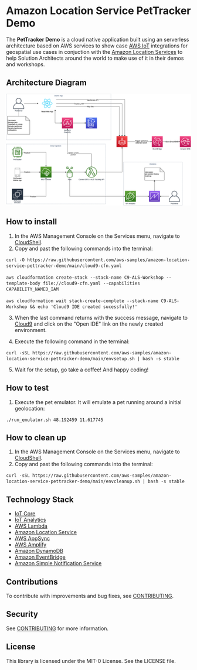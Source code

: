 # Amazon Location Service PetTracker Demo

The **PetTracker Demo** is a cloud native application built using an serverless architecture based on AWS services to show case [AWS IoT](https://aws.amazon.com/iot/) integrations for geospatial use cases in conjuction with the [Amazon Location Services](https://aws.amazon.com/location/) to help Solution Architects around the world to make use of it in their demos and workshops.

## Architecture Diagram

![PetTracker Architecture](docs/PetTrackerArchitecture.png "PetTracker Architecture")

## How to install

1. In the AWS Management Console on the Services menu, navigate to [CloudShell](https://console.aws.amazon.com/cloudshell/home).
2. Copy and past the following commands into the terminal:

```shell
curl -O https://raw.githubusercontent.com/aws-samples/amazon-location-service-pettracker-demo/main/cloud9-cfn.yaml

aws cloudformation create-stack --stack-name C9-ALS-Workshop --template-body file://cloud9-cfn.yaml --capabilities CAPABILITY_NAMED_IAM

aws cloudformation wait stack-create-complete --stack-name C9-ALS-Workshop && echo 'Cloud9 IDE created sucessfully!'
```
3. When the last command returns with the success message, navigate to [Cloud9](https://console.aws.amazon.com/cloud9) and click on the "Open IDE" link on the newly created environment.

4. Execute the following command in the terminal:

```shell
curl -sSL https://raw.githubusercontent.com/aws-samples/amazon-location-service-pettracker-demo/main/envsetup.sh | bash -s stable
```

5. Wait for the setup, go take a coffee! And happy coding!

## How to test

1. Execute the pet emulator. It will emulate a pet running around a initial geolocation:

```shell
./run_emulator.sh 48.192459 11.617745 
```

## How to clean up

1. In the AWS Management Console on the Services menu, navigate to [CloudShell](https://console.aws.amazon.com/cloudshell/home).
2. Copy and past the following commands into the terminal:

```shell
curl -sSL https://raw.githubusercontent.com/aws-samples/amazon-location-service-pettracker-demo/main/envcleanup.sh | bash -s stable
```


## Technology Stack

* [IoT Core](https://aws.amazon.com/iot-core/)
* [IoT Analytics](https://aws.amazon.com/iot-analytics/)
* [AWS Lambda](https://aws.amazon.com/lambda/)
* [Amazon Location Service](https://aws.amazon.com/location/)
* [AWS AppSync](https://aws.amazon.com/appsync/)
* [AWS Amplify](https://aws.amazon.com/amplify/)
* [Amazon DynamoDB](https://aws.amazon.com/dynamodb/)
* [Amazon EventBridge](https://aws.amazon.com/eventbridge/)
* [Amazon Simple Notification Service](https://aws.amazon.com/sns/)

## Contributions

To contribute with improvements and bug fixes, see [CONTRIBUTING](CONTRIBUTING.md).

## Security

See [CONTRIBUTING](CONTRIBUTING.md#security-issue-notifications) for more information.

## License

This library is licensed under the MIT-0 License. See the LICENSE file.
